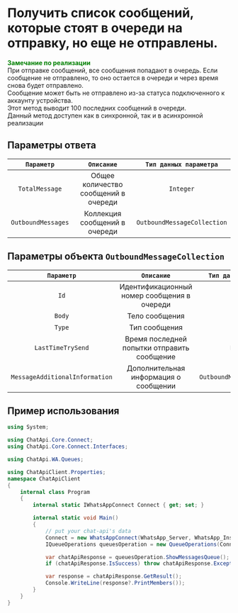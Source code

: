 ﻿# Получить список сообщений, которые стоят в очереди на отправку, но еще не отправлены.
**<span style="color:green">Замечание по реализации</span>** <br/> 
При отправке сообщений, все сообщения попадают в очередь. Если сообщение не отправлено, то оно остается в очереди и через время снова будет отправлено. <br/> 
Сообщение может быть не отправлено из-за статуса подключенного к аккаунту устройства. <br/> 
Этот метод выводит 100 последних сообщений в очереди. <br/>
Данный метод доступен как в синхронной, так и в асинхронной реализации


## Параметры ответа
|  `Параметр`   | `Описание`                            | `Тип данных параметра`      | 
|:-------------:|:-------------------------------------:|:---------------------------:|
|`TotalMessage`|  Общее количество сообщений в очереди  | `Integer`                   |
|`OutboundMessages` | Коллекция сообщений в очереди     | `OutboundMessageCollection` |

## Параметры объекта `OutboundMessageCollection`
|  `Параметр`   | `Описание`                            | `Тип данных параметра`      | 
|:-------------:|:-------------------------------------:|:---------------------------:|
|`Id`|  Идентификационный номер сообщения в очереди     | `String`                   |
|`Body`|  Тело сообщения                                | `String`                   |
|`Type`|  Тип сообщения                                 | `String`                   |
|`LastTimeTrySend` | Время последней попытки отправить сообщение     | `DataTime` |
|`MessageAdditionalInformation` | Дополнительная информация о сообщении     | `OutboundMessageCollection` |


## Пример использования
```csharp
using System;

using ChatApi.Core.Connect;
using ChatApi.Core.Connect.Interfaces;

using ChatApi.WA.Queues;

using ChatApiClient.Properties;
namespace ChatApiClient
{
    internal class Program
    {
        internal static IWhatsAppConnect Connect { get; set; }

        internal static void Main()
        {
            // put your chat-api's data
            Connect = new WhatsAppConnect(WhatsApp_Server, WhatsApp_Instance, WhatsApp_Token); 
            IQueueOperations queuesOperation = new QueueOperations(Connect);

            var chatApiResponse = queuesOperation.ShowMessagesQueue();
            if (chatApiResponse.IsSuccess) throw chatApiResponse.Exception!;

            var response = chatApiResponse.GetResult();
            Console.WriteLine(response?.PrintMembers());
        }
    }
}
```